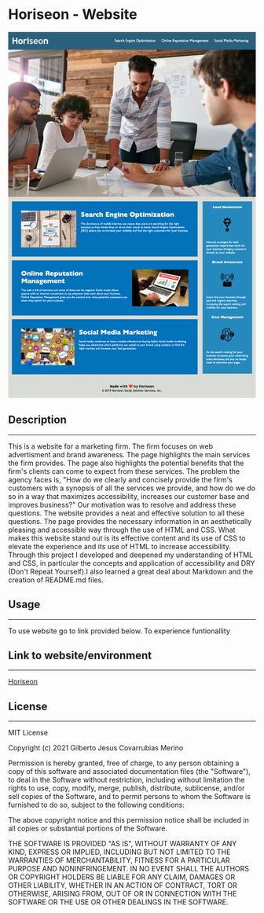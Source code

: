 # Horiseon - Website
![Screenshot](./assets/images/website-screenshot.png)

## Description
---
This is a website for a marketing firm. The firm focuses on web advertisment and brand awareness. The page highlights the main services the firm provides. The page also highlights the potential benefits that the firm's clients can come to expect from these services. The problem the agency faces is, "How do we clearly and concisely provide the firm's customers with a synopsis of all the services we provide, and how do we do so in a way that maximizes accessibility, increases our customer base and improves business?" Our motivation was to resolve and address these questions. The website provides a neat and effective solution to all these questions. The page provides the necessary information in an aesthetically pleasing and accessible way through the use of HTML and CSS. What makes this website stand out is its effective content and its use of CSS to elevate the experience and its use of HTML to increase accessibility. Through this project I developed and deepened my understanding of HTML and CSS, in particular the concepts and application of accessibility and DRY (Don't Repeat Yourself).I also learned a great deal about Markdown and the creation of README.md files. 

## Usage
---
To use website go to link provided below. To experience funtionallity 
<!-- link to deployed application -->
## Link to website/environment
---
[Horiseon](https://perfect-perfect.github.io/horiseon/)
## License
---
MIT License

Copyright (c) 2021 Gilberto Jesus Covarrubias Merino

Permission is hereby granted, free of charge, to any person obtaining a copy
of this software and associated documentation files (the "Software"), to deal
in the Software without restriction, including without limitation the rights
to use, copy, modify, merge, publish, distribute, sublicense, and/or sell
copies of the Software, and to permit persons to whom the Software is
furnished to do so, subject to the following conditions:

The above copyright notice and this permission notice shall be included in all
copies or substantial portions of the Software.

THE SOFTWARE IS PROVIDED "AS IS", WITHOUT WARRANTY OF ANY KIND, EXPRESS OR
IMPLIED, INCLUDING BUT NOT LIMITED TO THE WARRANTIES OF MERCHANTABILITY,
FITNESS FOR A PARTICULAR PURPOSE AND NONINFRINGEMENT. IN NO EVENT SHALL THE
AUTHORS OR COPYRIGHT HOLDERS BE LIABLE FOR ANY CLAIM, DAMAGES OR OTHER
LIABILITY, WHETHER IN AN ACTION OF CONTRACT, TORT OR OTHERWISE, ARISING FROM,
OUT OF OR IN CONNECTION WITH THE SOFTWARE OR THE USE OR OTHER DEALINGS IN THE
SOFTWARE.